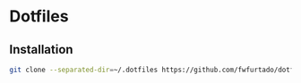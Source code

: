 # Dotfiles

## Installation 
```bash
git clone --separated-dir=~/.dotfiles https://github.com/fwfurtado/dotfiles.git ~/.dotfiles 
``` 

